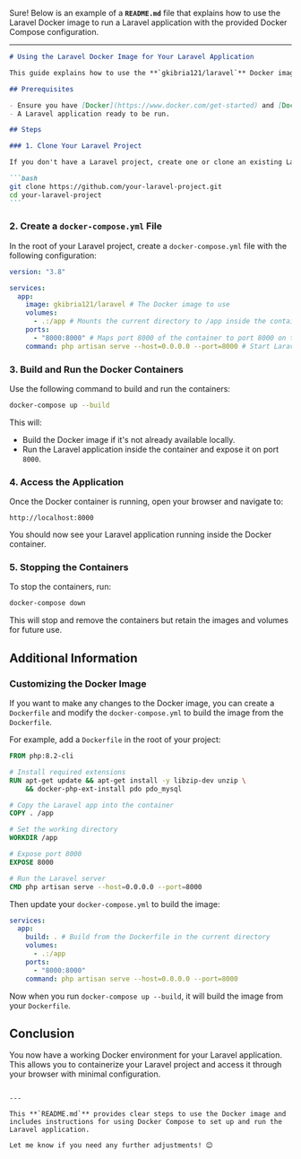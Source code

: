 Sure! Below is an example of a **`README.md`** file that explains how to use the Laravel Docker image to run a Laravel application with the provided Docker Compose configuration.

---

````markdown
# Using the Laravel Docker Image for Your Laravel Application

This guide explains how to use the **`gkibria121/laravel`** Docker image to run your Laravel application in a containerized environment.

## Prerequisites

- Ensure you have [Docker](https://www.docker.com/get-started) and [Docker Compose](https://docs.docker.com/compose/install/) installed on your system.
- A Laravel application ready to be run.

## Steps

### 1. Clone Your Laravel Project

If you don't have a Laravel project, create one or clone an existing Laravel repository. For example:

```bash
git clone https://github.com/your-laravel-project.git
cd your-laravel-project
```
````

### 2. Create a `docker-compose.yml` File

In the root of your Laravel project, create a `docker-compose.yml` file with the following configuration:

```yaml
version: "3.8"

services:
  app:
    image: gkibria121/laravel # The Docker image to use
    volumes:
      - .:/app # Mounts the current directory to /app inside the container
    ports:
      - "8000:8000" # Maps port 8000 of the container to port 8000 on the host machine
    command: php artisan serve --host=0.0.0.0 --port=8000 # Start Laravel's built-in server
```

### 3. Build and Run the Docker Containers

Use the following command to build and run the containers:

```bash
docker-compose up --build
```

This will:

- Build the Docker image if it's not already available locally.
- Run the Laravel application inside the container and expose it on port `8000`.

### 4. Access the Application

Once the Docker container is running, open your browser and navigate to:

```
http://localhost:8000
```

You should now see your Laravel application running inside the Docker container.

### 5. Stopping the Containers

To stop the containers, run:

```bash
docker-compose down
```

This will stop and remove the containers but retain the images and volumes for future use.

## Additional Information

### Customizing the Docker Image

If you want to make any changes to the Docker image, you can create a `Dockerfile` and modify the `docker-compose.yml` to build the image from the `Dockerfile`.

For example, add a `Dockerfile` in the root of your project:

```Dockerfile
FROM php:8.2-cli

# Install required extensions
RUN apt-get update && apt-get install -y libzip-dev unzip \
    && docker-php-ext-install pdo pdo_mysql

# Copy the Laravel app into the container
COPY . /app

# Set the working directory
WORKDIR /app

# Expose port 8000
EXPOSE 8000

# Run the Laravel server
CMD php artisan serve --host=0.0.0.0 --port=8000
```

Then update your `docker-compose.yml` to build the image:

```yaml
services:
  app:
    build: . # Build from the Dockerfile in the current directory
    volumes:
      - .:/app
    ports:
      - "8000:8000"
    command: php artisan serve --host=0.0.0.0 --port=8000
```

Now when you run `docker-compose up --build`, it will build the image from your `Dockerfile`.

## Conclusion

You now have a working Docker environment for your Laravel application. This allows you to containerize your Laravel project and access it through your browser with minimal configuration.

```

---

This **`README.md`** provides clear steps to use the Docker image and includes instructions for using Docker Compose to set up and run the Laravel application.

Let me know if you need any further adjustments! 😊
```
